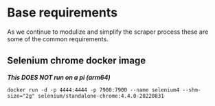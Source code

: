 # Base requirements
As we continue to modulize and simplify the scraper process these are some of the common requirements. 
## Selenium chrome docker image 
***This DOES NOT run on a pi (arm64)***
```
docker run -d -p 4444:4444 -p 7900:7900 --name selenium4 --shm-size="2g" selenium/standalone-chrome:4.4.0-20220831
```
